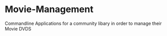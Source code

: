 # Movie-Management
Commandline Applications for a community libary in order to manage their Movie DVDS
